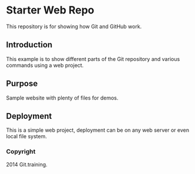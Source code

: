 # Starter Web Repo

This repository is for showing how Git and GitHub work.

## Introduction

This example is to show different parts of the Git repository and various commands using a web project. 

## Purpose

Sample website with plenty of files for demos.

## Deployment

This is a simple web project, deployment can be on any web server or even local file system.

### Copyright

2014 Git.training.